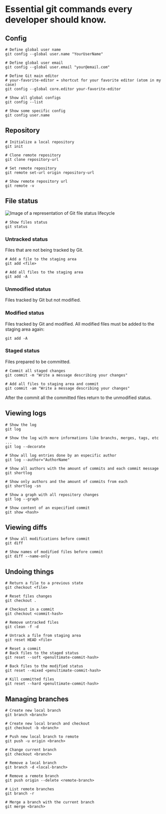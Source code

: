 # Essential git commands every developer should know.

## Config

```shell
# Define global user name
git config --global user.name "YourUserName"

# Define global user email
git config --global user.email "your@email.com"

# Define Git main editor
# your-favorite-editor = shortcut for your favorite editor (atom in my case)
git config --global core.editor your-favorite-editor

# Show all global configs
git config --list

# Show some specific config
git config user.name
```

## Repository

```shell
# Initialize a local repository
git init

# Clone remote repository
git clone repository-url

# Set remote repository 
git remote set-url origin repository-url

# Show remote repository url
git remote -v
```
## File status

![Image of a representation of Git file status lifecycle](https://github.com/EricDosReis/git-commands/blob/master/git-file-status-lifecycle.jpg)

```shell
# Show files status
git status
```

### Untracked status
Files that are not being tracked by Git.

```shell
# Add a file to the staging area
git add <file>

# Add all files to the staging area
git add -A
```

### Unmodified status
Files tracked by Git but not modified.

### Modified status
Files tracked by Git and modified. All modified files must be added to the staging area again:

```shell
git add -A
```

### Staged status
Files prepared to be committed.

```shell
# Commit all staged changes
git commit -m "Write a message describing your changes"

# Add all files to staging area and commit
git commit -am "Write a message describing your changes"
```

After the commit all the committed files return to the unmodified status.

## Viewing logs

```shell
# Show the log
git log

# Show the log with more informations like branchs, merges, tags, etc ...
git log --decorate

# Show all log entries done by an especific author
git log --author="AuthorName"

# Show all authors with the amount of commits and each commit message
git shortlog

# Show only authors and the amount of commits from each
git shortlog -sn

# Show a graph with all repository changes
git log --graph

# Show content of an especified commit
git show <hash>
```

## Viewing diffs

```shell
# Show all modifications before commit
git diff

# Show names of modified files before commit
git diff --name-only
```

## Undoing things

```shell
# Return a file to a previous state
git checkout <file>

# Reset files changes
git checkout .

# Checkout in a commit
git checkout <commit-hash>

# Remove untracked files
git clean -f -d

# Untrack a file from staging area
git reset HEAD <file>

# Reset a commit
# Back files to the staged status
git reset --soft <penultimate-commit-hash>

# Back files to the modified status
git reset --mixed <penultimate-commit-hash>

# Kill committed files
git reset --hard <penultimate-commit-hash>
```

## Managing branches

```shell
# Create new local branch
git branch <branch>

# Create new local branch and checkout
git checkout -b <branch>

# Push new local branch to remote
git push -u origin <branch>

# Change current branch
git checkout <branch>

# Remove a local branch
git branch -d <local-branch>

# Remove a remote branch
git push origin --delete <remote-branch>

# List remote branches
git branch -r

# Merge a branch with the current branch
git merge <branch>
```
